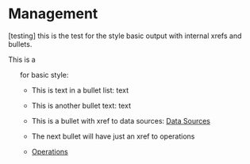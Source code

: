 # Management


[testing] this is the test for the style basic output with internal xrefs and bullets.

This is a <ul> for basic style:

-   This is text in a bullet list: text

-   This is another bullet text: text

-   This is a bullet with xref to data sources: [Data Sources](vhb1640282164870.md)

-   The next bullet will have just an xref to operations

-   [Operations](oiw1640282294248.md)


